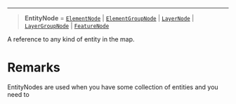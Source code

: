 ***

> **EntityNode** = [`ElementNode`](ElementNode.md) | [`ElementGroupNode`](ElementGroupNode.md) | [`LayerNode`](LayerNode.md) | [`LayerGroupNode`](LayerGroupNode.md) | [`FeatureNode`](FeatureNode.md)

A reference to any kind of entity in the map.

# Remarks

EntityNodes are used when you have some collection of entities and you need to
